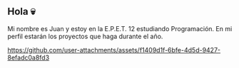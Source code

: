 ## Hola 💀
Mi nombre es Juan y estoy en la E.P.E.T. 12 estudiando Programación. En mi perfil estarán los proyectos que haga durante el año.


https://github.com/user-attachments/assets/f1409d1f-6bfe-4d5d-9427-8efadc0a8fd3


